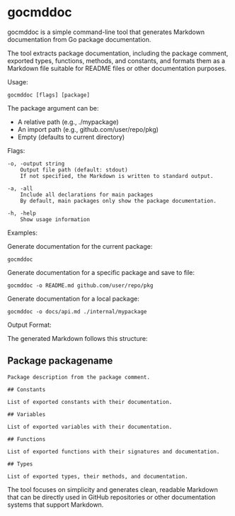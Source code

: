 # gocmddoc

gocmddoc is a simple command-line tool that generates Markdown documentation
from Go package documentation.

The tool extracts package documentation, including the package comment,
exported types, functions, methods, and constants, and formats them as
a Markdown file suitable for README files or other documentation purposes.

Usage:

    gocmddoc [flags] [package]

The package argument can be:
  - A relative path (e.g., ./mypackage)
  - An import path (e.g., github.com/user/repo/pkg)
  - Empty (defaults to current directory)

Flags:

    -o, -output string
    	Output file path (default: stdout)
    	If not specified, the Markdown is written to standard output.

    -a, -all
    	Include all declarations for main packages
    	By default, main packages only show the package documentation.

    -h, -help
    	Show usage information

Examples:

Generate documentation for the current package:

    gocmddoc

Generate documentation for a specific package and save to file:

    gocmddoc -o README.md github.com/user/repo/pkg

Generate documentation for a local package:

    gocmddoc -o docs/api.md ./internal/mypackage

Output Format:

The generated Markdown follows this structure:

## Package packagename


    Package description from the package comment.

    ## Constants

    List of exported constants with their documentation.

    ## Variables

    List of exported variables with their documentation.

    ## Functions

    List of exported functions with their signatures and documentation.

    ## Types

    List of exported types, their methods, and documentation.

The tool focuses on simplicity and generates clean, readable Markdown
that can be directly used in GitHub repositories or other documentation
systems that support Markdown.

